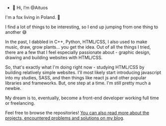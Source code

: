 - 👋 Hi, I’m @Aituos

I'm a fox living in Poland. :fox_face:

I find a lot of things to be interesting, so I end up jumping from one thing to another :sweat_smile:

In the past, I dabbled in C++, Python, HTML/CSS, I also used to make music, draw, grow plants... you get the idea. Out of all the things I tried, there are a few that I feel especially passionate about - graphic design, drawing and building websites with HTML/CSS.

So, that's exactly what I'm doing right now - studying HTML/CSS by building relatively simple websites. I'll most likely start introducing javascript into my studies, SASS, and then things like react js and other popular libraries and frameworks. But, one step at a time. I'm still pretty much a newbie.

My dream is to, eventually, become a front-end developer working full time or freelancing.

Feel free to browse the repositories! [You can also read more about the projects, encountered problems and solutions on my blog](https://dev.to/aituos).
